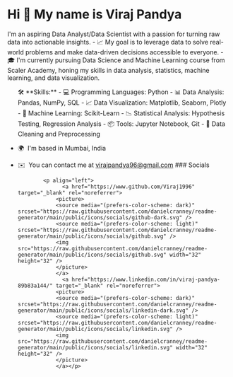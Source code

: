 Hi 👋 My name is Viraj Pandya
=============================

I'm an aspiring Data Analyst/Data Scientist with a passion for turning raw data into actionable insights. - 📈 My goal is to leverage data to solve real-world problems and make data-driven decisions accessible to everyone. - 🎓 I'm currently pursuing Data Science and Machine Learning course from Scaler Academy, honing my skills in data analysis, statistics, machine learning, and data visualization. <p><ul>🛠️ \*\*Skills:\*\* - 💻 Programming Languages: Python - 📊 Data Analysis: Pandas, NumPy, SQL - 📈 Data Visualization: Matplotlib, Seaborn, Plotly - 🤖 Machine Learning: Scikit-Learn - 📉 Statistical Analysis: Hypothesis Testing, Regression Analysis - 📦 Tools: Jupyter Notebook, Git - 🧐 Data Cleaning and Preprocessing</ul>

*   🌍  I'm based in Mumbai, India
*   ✉️  You can contact me at [virajpandya96@gmail.com](mailto:virajpandya96@gmail.com)
                  ### Socials
                  
                  
                <p align="left">
                      <a href="https://www.github.com/Viraj1996" target="_blank" rel="noreferrer">
                    <picture>
                    <source media="(prefers-color-scheme: dark)" srcset="https://raw.githubusercontent.com/danielcranney/readme-generator/main/public/icons/socials/github-dark.svg" />
                    <source media="(prefers-color-scheme: light)" srcset="https://raw.githubusercontent.com/danielcranney/readme-generator/main/public/icons/socials/github.svg" />
                    <img src="https://raw.githubusercontent.com/danielcranney/readme-generator/main/public/icons/socials/github.svg" width="32" height="32" />
                    </picture>
                    </a>
                      <a href="https://www.linkedin.com/in/viraj-pandya-89b83a144/" target="_blank" rel="noreferrer">
                    <picture>
                    <source media="(prefers-color-scheme: dark)" srcset="https://raw.githubusercontent.com/danielcranney/readme-generator/main/public/icons/socials/linkedin-dark.svg" />
                    <source media="(prefers-color-scheme: light)" srcset="https://raw.githubusercontent.com/danielcranney/readme-generator/main/public/icons/socials/linkedin.svg" />
                    <img src="https://raw.githubusercontent.com/danielcranney/readme-generator/main/public/icons/socials/linkedin.svg" width="32" height="32" />
                    </picture>
                    </a></p>
